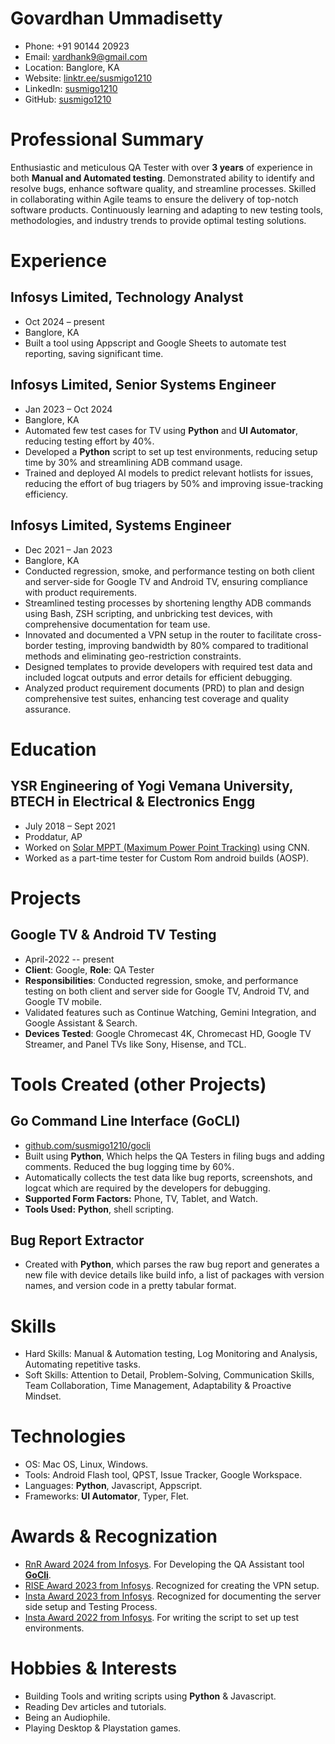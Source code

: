 # Govardhan Ummadisetty

- Phone: +91 90144 20923
- Email: [vardhank9@gmail.com](mailto:vardhank9@gmail.com)
- Location: Banglore, KA
- Website: [linktr.ee/susmigo1210](https://linktr.ee/susmigo1210)
- LinkedIn: [susmigo1210](https://linkedin.com/in/susmigo1210)
- GitHub: [susmigo1210](https://github.com/susmigo1210)


# Professional Summary

Enthusiastic and meticulous QA Tester with over **3 years** of experience in both **Manual and Automated testing**. Demonstrated ability to identify and resolve bugs, enhance software quality, and streamline processes. Skilled in collaborating within Agile teams to ensure the delivery of top-notch software products. Continuously learning and adapting to new testing tools, methodologies, and industry trends to provide optimal testing solutions.

# Experience

## Infosys Limited, Technology Analyst

- Oct 2024 – present
- Banglore, KA
- Built a tool using Appscript and Google Sheets to automate test reporting, saving significant time.

## Infosys Limited, Senior Systems Engineer

- Jan 2023 – Oct 2024
- Banglore, KA
- Automated few test cases for TV using **Python** and **UI Automator**, reducing testing effort by 40%.
- Developed a **Python** script to set up test environments, reducing setup time by 30% and streamlining ADB command usage.
- Trained and deployed AI models to predict relevant hotlists for issues, reducing the effort of bug triagers by 50% and improving issue-tracking efficiency.

## Infosys Limited, Systems Engineer

- Dec 2021 – Jan 2023
- Banglore, KA
- Conducted regression, smoke, and performance testing on both client and server-side for Google TV and Android TV, ensuring compliance with product requirements.
- Streamlined testing processes by shortening lengthy ADB commands using Bash, ZSH scripting, and unbricking test devices, with comprehensive documentation for team use.
- Innovated and documented a VPN setup in the router to facilitate cross-border testing,  improving bandwidth by 80% compared to traditional methods and eliminating geo-restriction constraints.
- Designed templates to provide developers with required test data and included logcat outputs and error details for efficient debugging.
- Analyzed product requirement documents (PRD) to plan and design comprehensive test suites, enhancing test coverage and quality assurance.

# Education

## YSR Engineering of Yogi Vemana University, BTECH in Electrical & Electronics Engg

- July 2018 – Sept 2021
- Proddatur, AP
- Worked on [Solar MPPT (Maximum Power Point Tracking)](https://www.nfedconferences.org/proceedings/IC-GRPETHR\%202021.pdf\#page=57) using CNN.
- Worked as a part-time tester for Custom Rom android builds (AOSP).

# Projects

## Google TV & Android TV Testing

- April-2022 -- present
- **Client**: Google, **Role**: QA Tester
- **Responsibilities**: Conducted regression, smoke, and performance testing on both client and server side for Google TV, Android TV, and Google TV mobile.
- Validated features such as Continue Watching, Gemini Integration, and Google Assistant & Search.
- **Devices Tested**: Google Chromecast 4K, Chromecast HD, Google TV Streamer, and Panel TVs like Sony, Hisense, and TCL.

# Tools Created (other Projects)

## Go Command Line Interface (GoCLI)

- [github.com/susmigo1210/gocli](https://susmigo1210.github.io/gocli_guide/)
- Built using **Python**, Which helps the QA Testers in filing bugs and adding comments. Reduced the bug logging time by 60%.
- Automatically collects the test data like bug reports, screenshots, and logcat which are required by the developers for debugging.
- **Supported Form Factors:** Phone, TV, Tablet, and Watch.
- **Tools Used:** **Python**, shell scripting.

## Bug Report Extractor

- Created with **Python**, which parses the raw bug report and generates a new file with device details like build info, a list of packages with version names, and version code in a pretty tabular format.

# Skills

- Hard Skills: Manual & Automation testing, Log Monitoring and Analysis, Automating repetitive tasks.
- Soft Skills: Attention to Detail, Problem-Solving, Communication Skills, Team Collaboration, Time Management, Adaptability & Proactive Mindset.
# Technologies

- OS: Mac OS, Linux, Windows.
- Tools: Android Flash tool, QPST, Issue Tracker, Google Workspace.
- Languages: **Python**, Javascript, Appscript.
- Frameworks: **UI Automator**, Typer, Flet.
# Awards & Recognization

- [RnR Award 2024 from Infosys](https://www.linkedin.com/posts/susmigo1210_grateful-riseaward-achievement-activity-7204489729801678849-Yn_7?utm_source=social_share_send&utm_medium=member_desktop_web&rcm=ACoAABk3mYwBsVcGM2VGtrE1R5TQz2zTNn4Hmjg). For Developing the QA Assistant tool **[GoCli](https://susmigo1210.github.io/gocli_guide/)**.
- [RISE Award 2023 from Infosys](https://www.linkedin.com/posts/susmigo1210_celebrating-a-milestone-achievement-activity-7184226368883159041-eLWU?utm_source=social_share_send&utm_medium=member_desktop_web&rcm=ACoAABk3mYwBsVcGM2VGtrE1R5TQz2zTNn4Hmjg). Recognized for creating the VPN setup.
- [Insta Award 2023 from Infosys](https://www.linkedin.com/posts/susmigo1210_work-gratitude-infy-activity-7064292061868392449-Ehdg?utm_source=social_share_send&utm_medium=member_desktop_web&rcm=ACoAABk3mYwBsVcGM2VGtrE1R5TQz2zTNn4Hmjg). Recognized for documenting the server side setup and Testing Process.
- [Insta Award 2022 from Infosys](https://www.linkedin.com/posts/susmigo1210_infydiaries-infy-work-activity-7004472263089553408-9D-0?utm_source=social_share_send&utm_medium=member_desktop_web&rcm=ACoAABk3mYwBsVcGM2VGtrE1R5TQz2zTNn4Hmjg). For writing the script to set up test environments.
# Hobbies & Interests

- Building Tools and writing scripts using **Python** & Javascript.
- Reading Dev articles and tutorials.
- Being an Audiophile.
- Playing Desktop & Playstation games.
